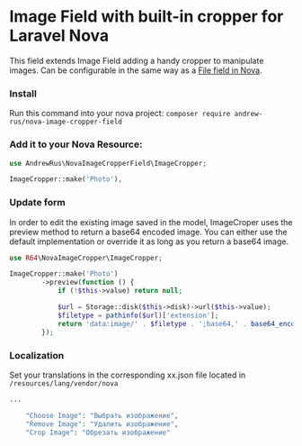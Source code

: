 # Image Field with built-in cropper for Laravel Nova

This field extends Image Field adding a handy cropper to manipulate images. Can be configurable in the same way as a [File field in Nova](https://nova.laravel.com/docs/1.0/resources/file-fields.html).

### Install

Run this command into your nova project:
`composer require andrew-rus/nova-image-cropper-field`

### Add it to your Nova Resource:

```php
use AndrewRus\NovaImageCropperField\ImageCropper;

ImageCropper::make('Photo'),
```

### Update form

In order to edit the existing image saved in the model, ImageCroper uses the preview method to return a base64 encoded image. You can either use the default implementation or override it as long as you return a base64 image.

```php
use R64\NovaImageCropper\ImageCropper;

ImageCropper::make('Photo')
        ->preview(function () {
            if (!$this->value) return null;

            $url = Storage::disk($this->disk)->url($this->value);
            $filetype = pathinfo($url)['extension'];
            return 'data:image/' . $filetype . ';base64,' . base64_encode(file_get_contents($url));
        });
```

### Localization

Set your translations in the corresponding xx.json file located in `/resources/lang/vendor/nova`

```php
...

    "Choose Image": "Выбрать изображение",
    "Remove Image": "Удалить изображение",
    "Crop Image": "Обрезать изображение"
```
